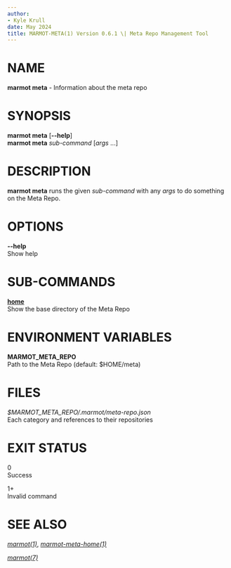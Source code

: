 ```yaml
---
author:
- Kyle Krull
date: May 2024
title: MARMOT-META(1) Version 0.6.1 \| Meta Repo Management Tool
---
```


# NAME

**marmot meta** - Information about the meta repo

# SYNOPSIS

**marmot meta** \[**\--help**\]\
**marmot meta** *sub-command* \[*args* ...\]

# DESCRIPTION

**marmot meta** runs the given *sub-command* with any *args* to do
something on the Meta Repo.

# OPTIONS

**\--help**  
Show help

# SUB-COMMANDS

[**home**](./marmot-meta-home.1.md)  
Show the base directory of the Meta Repo

# ENVIRONMENT VARIABLES

**MARMOT_META_REPO**  
Path to the Meta Repo (default: \$HOME/meta)

# FILES

*\$MARMOT_META_REPO/.marmot/meta-repo.json*  
Each category and references to their repositories

# EXIT STATUS

0  
Success

1+  
Invalid command

# SEE ALSO

[*marmot(1)*](./marmot.1.md),
[*marmot-meta-home(1)*](./marmot-meta-home.1.md)

[*marmot(7)*](./marmot.7.md)
